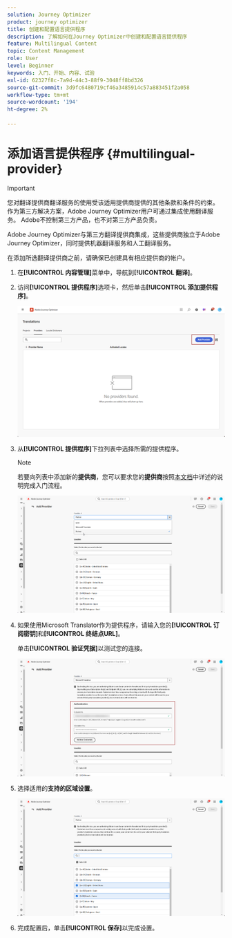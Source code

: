 ```yaml
---
solution: Journey Optimizer
product: journey optimizer
title: 创建和配置语言提供程序
description: 了解如何在Journey Optimizer中创建和配置语言提供程序
feature: Multilingual Content
topic: Content Management
role: User
level: Beginner
keywords: 入门、开始、内容、试验
exl-id: 62327f8c-7a9d-44c3-88f9-3048ff8bd326
source-git-commit: 3d9fc6480719cf46a3485914c57a883451f2a058
workflow-type: tm+mt
source-wordcount: '194'
ht-degree: 2%

---
```


# 添加语言提供程序 {#multilingual-provider}

>[!IMPORTANT]
>
> 您对翻译提供商翻译服务的使用受该适用提供商提供的其他条款和条件的约束。 作为第三方解决方案，Adobe Journey Optimizer用户可通过集成使用翻译服务。 Adobe不控制第三方产品，也不对第三方产品负责。

Adobe Journey Optimizer与第三方翻译提供商集成，这些提供商独立于Adobe Journey Optimizer，同时提供机器翻译服务和人工翻译服务。

在添加所选翻译提供商之前，请确保已创建具有相应提供商的帐户。

1. 在&#x200B;**[!UICONTROL 内容管理]**&#x200B;菜单中，导航到&#x200B;**[!UICONTROL 翻译]**。

1. 访问&#x200B;**[!UICONTROL 提供程序]**&#x200B;选项卡，然后单击&#x200B;**[!UICONTROL 添加提供程序]**。

   ![](assets/provider_1.png)

1. 从&#x200B;**[!UICONTROL 提供程序]**&#x200B;下拉列表中选择所需的提供程序。

   >[!NOTE]
   >
   >若要向列表中添加新的&#x200B;**提供商**，您可以要求您的&#x200B;**提供商**&#x200B;按照[本文档](https://developer.adobe.com/gcs/partner/)中详述的说明完成入门流程。

   ![](assets/provider_2.png)

1. 如果使用Microsoft Translator作为提供程序，请输入您的&#x200B;**[!UICONTROL 订阅密钥]**&#x200B;和&#x200B;**[!UICONTROL 终结点URL]**。

   单击&#x200B;**[!UICONTROL 验证凭据]**&#x200B;以测试您的连接。

   ![](assets/provider_3.png)

1. 选择适用的&#x200B;**支持的区域设置**。

   ![](assets/provider_4.png)

1. 完成配置后，单击&#x200B;**[!UICONTROL 保存]**&#x200B;以完成设置。
